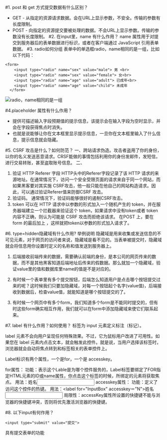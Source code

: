 #1. post 和 get 方式提交数据有什么区别？
- GET - 从指定的资源请求数据。会在URL上显示参数，不安全。传输的参数有长度限制。
- POST - 向指定的资源提交要被处理的数据。不会URL上显示参数。传输的参数没有长度限制。
#2. 在input里，name 有什么作用？
name 属性用于对提交到服务器后的表单数据进行标识，或者在客户端通过 JavaScript 引用表单数据。
#3. radio如何分组
表单中的单选框radio，name相同的是一组，比如以下代码：
```
<form>
    <input type="radio" name="sex" value="male"> 男 <br>
    <input type="radio" name="sex" value="female"> 女<br>
    <input type="radio" name="age" value="adult"> 已成年<br>
    <input type="radio" name="age" value="child"> 未成年
  </form>
```
![radio，name相同的是一组](https://upload-images.jianshu.io/upload_images/10142252-a871c2df47c3c1cb.png?imageMogr2/auto-orient/strip%7CimageView2/2/w/1240)

#4.placeholder 属性有什么作用？
- 提供可描述输入字段预期值的提示信息，该提示会在输入字段为空时显示，并会在字段获得焦点时消失。
- 也就是说能够让你在文本框里显示提示信息，一旦你在文本框里输入了什么信息，提示信息就会隐藏。

#5. CSRF 攻击是什么？如何防范？
 一、跨站请求伪造。攻击者盗用了你的身份，以你的名义发送恶意请求。CRSF能做的事情包括利用你的身份发邮件，发短信，进行交易转账，甚至盗取账号信息。
二、
1. 验证 HTTP Referer 字段
HTTP头中的Referer字段记录了该 HTTP 请求的来源地址。在通常情况下，访问一个安全受限页面的请求来自于同一个网站，而如果黑客要对其实施 CSRF攻击，他一般只能在他自己的网站构造请求。因此，可以通过验证Referer值来防御CSRF 攻击。
2. 验证码。
通常情况下，验证码能够很好的遏制CSRF攻击。
3. token
可以在 HTTP 请求中以参数的形式加入一个随机产生的 token，并在服务器端建立一个拦截器来验证这个 token，如果请求中没有token或者 token 内容不正确，则认为可能是 CSRF 攻击而拒绝该请求。
在POST 上，要在 form 的最后加上 <input type="hidden" name="csrftoken" value="tokenvalue"/>，这样就把token以参数的形式加入请求了。

#6. type=hidden隐藏域有什么作用? 举例说明
隐藏域是用来收集或发送信息的不可见元素，对于网页的访问者来说，隐藏域是看不见的。当表单被提交时，隐藏域就会将信息用你设置时定义的名称和值发送到服务器上。

1. 后端接收前端传来的数据，需要确认前端的身份，是本公司的网页传来的数据，而不是其他黑客知道后端地址后传来的假数据。那么就加一个隐藏域，验证value里的值和数据库里name的值是不是对应的。

2. 有时候一个表单里有多个提交按钮，后端怎么知道用户是点击哪个按钮提交过来的呢？这时候我们只要加隐藏域，对每一个按钮起个名字(value值)，后端接收到数据后，检查value值，就能知道是哪个按钮提交的了。

3. 有时候一个网页中有多个form，我们知道多个form是不能同时提交的，但有时这些form确实相互作用，我们就可以在form中添加隐藏域来使它们联系起来。

#7. label 有什么作用？如何使用？
<label> 标签为 input 元素定义标注（标记）。

label 元素不会向用户呈现任何特殊效果。不过，它为鼠标用户改进了可用性。如果您在 label 元素内点击文本，就会触发此控件。就是说，当用户选择该标签时，浏览器就会自动将焦点转到和标签相关的表单控件上。

Label标识有两个属性，一个是for，一个是 accesskey。

for属性：
功能：表示这个Lable是为哪个控件服务的，Label标签要绑定了FOR指定HTML元素的ID或name属性，你点击这个标签的时候，所绑定的元素将获取焦点。
用法：<label for="InputBox">姓名</label><input id="InputBox" type="text">
accesskey属性：
功能：定义了访问这个控件的热键。
用法：<label for="InputBox" accesskey＝"N">姓名</label><input id="InputBox" type="text">
局限性：accessKey属性所设置的快捷键不能与浏览器的快捷键冲突，否则将优先激活浏览器的快捷键。

#8. 以下input有何作用？
```
<input type="submit" value="提交">  
```
具有提交表单的功能
